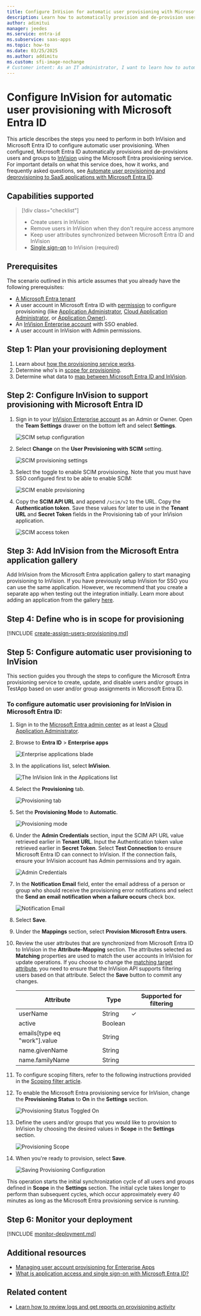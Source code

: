 ```yaml
---
title: Configure InVision for automatic user provisioning with Microsoft Entra ID
description: Learn how to automatically provision and de-provision user accounts from Microsoft Entra ID to InVision.
author: adimitui
manager: jeedes
ms.service: entra-id
ms.subservice: saas-apps
ms.topic: how-to
ms.date: 03/25/2025
ms.author: addimitu
ms.custom: sfi-image-nochange
# Customer intent: As an IT administrator, I want to learn how to automatically provision and deprovision user accounts from Microsoft Entra ID to Invision so that I can streamline the user management process and ensure that users have the appropriate access to Invision.
---
```


# Configure InVision for automatic user provisioning with Microsoft Entra ID

This article describes the steps you need to perform in both InVision and Microsoft Entra ID to configure automatic user provisioning. When configured, Microsoft Entra ID automatically provisions and de-provisions users and groups to [InVision](https://www.invisionapp.com/) using the Microsoft Entra provisioning service. For important details on what this service does, how it works, and frequently asked questions, see [Automate user provisioning and deprovisioning to SaaS applications with Microsoft Entra ID](~/identity/app-provisioning/user-provisioning.md). 


## Capabilities supported
> [!div class="checklist"]
> * Create users in InVision
> * Remove users in InVision when they don't require access anymore
> * Keep user attributes synchronized between Microsoft Entra ID and InVision
> * [Single sign-on](./invision-tutorial.md) to InVision (required)

## Prerequisites

The scenario outlined in this article assumes that you already have the following prerequisites:

* [A Microsoft Entra tenant](~/identity-platform/quickstart-create-new-tenant.md) 
* A user account in Microsoft Entra ID with [permission](~/identity/role-based-access-control/permissions-reference.md) to configure provisioning (like [Application Administrator](/entra/identity/role-based-access-control/permissions-reference#application-administrator), [Cloud Application Administrator](/entra/identity/role-based-access-control/permissions-reference#cloud-application-administrator), or [Application Owner](/entra/fundamentals/users-default-permissions#owned-enterprise-applications)). 
* An [InVision Enterprise account](https://www.invisionapp.com/) with SSO enabled.
* A user account in InVision with Admin permissions.

## Step 1: Plan your provisioning deployment
1. Learn about [how the provisioning service works](~/identity/app-provisioning/user-provisioning.md).
2. Determine who's in [scope for provisioning](~/identity/app-provisioning/define-conditional-rules-for-provisioning-user-accounts.md).
3. Determine what data to [map between Microsoft Entra ID and InVision](~/identity/app-provisioning/customize-application-attributes.md). 

<a name='step-2-configure-invision-to-support-provisioning-with-azure-ad'></a>

## Step 2: Configure InVision to support provisioning with Microsoft Entra ID

1. Sign in to your [InVision Enterprise account](https://www.invisionapp.com/) as an Admin or Owner. Open the **Team Settings** drawer on the bottom left and select **Settings**.

   ![SCIM setup configuration](./media/invision-provisioning-tutorial/invision-scim-settings.png)

2. Select **Change** on the **User Provisioning with SCIM** setting.

   ![SCIM provisioning settings](./media/invision-provisioning-tutorial/invision-provisioning-settings.png)

3. Select the toggle to enable SCIM provisioning. Note that you must have SSO configured first to be able to enable SCIM:

   ![SCIM enable provisioning](./media/invision-provisioning-tutorial/enable-scim-provisioning.png)

4. Copy the **SCIM API URL** and append `/scim/v2` to the URL. Copy the **Authentication token**. Save these values for later to use in the **Tenant URL** and **Secret Token** fields in the Provisioning tab of your InVision application.

   ![SCIM access token](./media/invision-provisioning-tutorial/invision-access-token.png)


<a name='step-3-add-invision-from-the-azure-ad-application-gallery'></a>

## Step 3: Add InVision from the Microsoft Entra application gallery

Add InVision from the Microsoft Entra application gallery to start managing provisioning to InVision. If you have previously setup InVision for SSO you can use the same application. However, we recommend that you create a separate app when testing out the integration initially. Learn more about adding an application from the gallery [here](~/identity/enterprise-apps/add-application-portal.md). 

## Step 4: Define who is in scope for provisioning 

[!INCLUDE [create-assign-users-provisioning.md](~/identity/saas-apps/includes/create-assign-users-provisioning.md)]

## Step 5: Configure automatic user provisioning to InVision 

This section guides you through the steps to configure the Microsoft Entra provisioning service to create, update, and disable users and/or groups in TestApp based on user and/or group assignments in Microsoft Entra ID.

<a name='to-configure-automatic-user-provisioning-for-invision-in-azure-ad'></a>

### To configure automatic user provisioning for InVision in Microsoft Entra ID:

1. Sign in to the [Microsoft Entra admin center](https://entra.microsoft.com) as at least a [Cloud Application Administrator](~/identity/role-based-access-control/permissions-reference.md#cloud-application-administrator).
1. Browse to **Entra ID** > **Enterprise apps**

	![Enterprise applications blade](common/enterprise-applications.png)

1. In the applications list, select **InVision**.

	![The InVision link in the Applications list](common/all-applications.png)

3. Select the **Provisioning** tab.

	![Provisioning tab](common/provisioning.png)

4. Set the **Provisioning Mode** to **Automatic**.

	![Provisioning mode](common/provisioning-automatic.png)

5. Under the **Admin Credentials** section, input the SCIM API URL value retrieved earlier in **Tenant URL**. Input the Authentication token value retrieved earlier in **Secret Token**. Select **Test Connection** to ensure Microsoft Entra ID can connect to InVision. If the connection fails, ensure your InVision account has Admin permissions and try again.

	![Admin Credentials](./media/inVision-provisioning-tutorial/provisioning.png)

6. In the **Notification Email** field, enter the email address of a person or group who should receive the provisioning error notifications and select the **Send an email notification when a failure occurs** check box.

	![Notification Email](common/provisioning-notification-email.png)

7. Select **Save**.

8. Under the **Mappings** section, select **Provision Microsoft Entra users**.

9. Review the user attributes that are synchronized from Microsoft Entra ID to InVision in the **Attribute-Mapping** section. The attributes selected as **Matching** properties are used to match the user accounts in InVision for update operations. If you choose to change the [matching target attribute](~/identity/app-provisioning/customize-application-attributes.md), you need to ensure that the InVision API supports filtering users based on that attribute. Select the **Save** button to commit any changes.

   |Attribute|Type|Supported for filtering|
   |---|---|---|
   |userName|String|&check;|
   |active|Boolean||
   |emails[type eq "work"].value|String||
   |name.givenName|String||
   |name.familyName|String||

10. To configure scoping filters, refer to the following instructions provided in the [Scoping filter article](~/identity/app-provisioning/define-conditional-rules-for-provisioning-user-accounts.md).

11. To enable the Microsoft Entra provisioning service for InVision, change the **Provisioning Status** to **On** in the **Settings** section.

	![Provisioning Status Toggled On](common/provisioning-toggle-on.png)

12. Define the users and/or groups that you would like to provision to InVision by choosing the desired values in **Scope** in the **Settings** section.

	![Provisioning Scope](common/provisioning-scope.png)

13. When you're ready to provision, select **Save**.

	![Saving Provisioning Configuration](common/provisioning-configuration-save.png)

This operation starts the initial synchronization cycle of all users and groups defined in **Scope** in the **Settings** section. The initial cycle takes longer to perform than subsequent cycles, which occur approximately every 40 minutes as long as the Microsoft Entra provisioning service is running. 

## Step 6: Monitor your deployment

[!INCLUDE [monitor-deployment.md](~/identity/saas-apps/includes/monitor-deployment.md)]

## Additional resources

* [Managing user account provisioning for Enterprise Apps](~/identity/app-provisioning/configure-automatic-user-provisioning-portal.md)
* [What is application access and single sign-on with Microsoft Entra ID?](~/identity/enterprise-apps/what-is-single-sign-on.md)

## Related content

* [Learn how to review logs and get reports on provisioning activity](~/identity/app-provisioning/check-status-user-account-provisioning.md)
